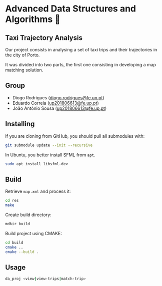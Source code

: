 # Advanced Data Structures and Algorithms 🚕

## Taxi Trajectory Analysis

Our project consists in analysing a set of taxi trips and their trajectories in the city of Porto.

It was divided into two parts, the first one consisting in developing a map matching solution.

## Group

- Diogo Rodrigues (diogo.rodrigues@fe.up.pt)
- Eduardo Correia (up201806613@fe.up.pt)
- João António Sousa (up201806613@fe.up.pt)

## Installing

If you are cloning from GitHub, you should pull all submodules with:

```sh
git submodule update --init --recursive
```

In Ubuntu, you better install SFML from `apt`.

```sh
sudo apt install libsfml-dev
```

## Build

Retrieve `map.xml` and process it:

```sh
cd res
make
```

Create build directory:

```sh
mdkir build
```

Build project using CMAKE:

```sh
cd build 
cmake ..
cmake --build .
```

## Usage

```sh
da_proj <view|view-trips|match-trip>
```